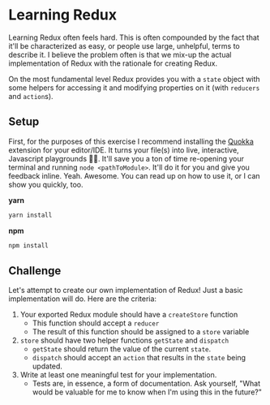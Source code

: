 # Learning Redux

Learning Redux often feels hard. This is often compounded by the fact that it'll
be characterized as easy, or people use large, unhelpful, terms to describe it.
I believe the problem often is that we mix-up the actual implementation of Redux
with the rationale for creating Redux.

On the most fundamental level Redux provides you with a `state` object with some helpers
for accessing it and modifying properties on it (with `reducers` and `action`s).

## Setup

First, for the purposes of this exercise I recommend installing the [Quokka](https://quokkajs.com) extension for your
editor/IDE. It turns your file(s) into live, interactive, Javascript playgrounds 🙌🏻. It'll
save you a ton of time re-opening your terminal and running `node <pathToModule>`. It'll do
it for you and give you feedback inline. Yeah. Awesome. You can read up on how to use it, or I can show
you quickly, too.

**yarn**

```sh
yarn install
```

**npm**

```sh
npm install
```

## Challenge

Let's attempt to create our own implementation of Redux! Just a basic implementation will do.
Here are the criteria:

1. Your exported Redux module should have a `createStore` function
   - This function should accept a `reducer`
   - The result of this function should be assigned to a `store` variable
2. `store` should have two helper functions `getState` and `dispatch`
   - `getState` should return the value of the current `state`.
   - `dispatch` should accept an `action` that results in the `state` being updated.
3. Write at least one meaningful test for your implementation.
   - Tests are, in essence, a form of documentation. Ask yourself, "What would be valuable
     for me to know when I'm using this in the future?"

